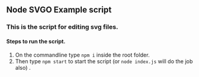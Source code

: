 ## Node SVGO Example script

### This is the script for editing svg files.

#### Steps to run the script.
1. On the commandline type `npm i` inside the root folder.
2. Then type `npm start` to start the script (or `node index.js` will do the job also) .